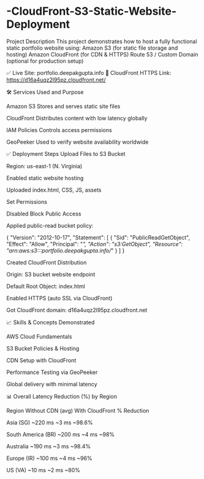 # -CloudFront-S3-Static-Website-Deployment

 Project Description
This project demonstrates how to host a fully functional static portfolio website using:
Amazon S3 (for static file storage and hosting)
Amazon CloudFront (for CDN & HTTPS)
Route 53 / Custom Domain (optional for production setup)


✅ Live Site: portfolio.deepakgupta.info
🔐 CloudFront HTTPS Link: https://d16a4uqz2l95pz.cloudfront.net/


🛠️ Services Used and 	Purpose

Amazon S3	Stores and serves static site files

CloudFront	Distributes content with low latency globally

IAM Policies	Controls access permissions

GeoPeeker	Used to verify website availability worldwide


✅ Deployment Steps
Upload Files to S3 Bucket

Region: us-east-1 (N. Virginia)

Enabled static website hosting

Uploaded index.html, CSS, JS, assets

Set Permissions

Disabled Block Public Access

Applied public-read bucket policy:


{
  "Version": "2012-10-17",
  "Statement": [
    {
      "Sid": "PublicReadGetObject",
      "Effect": "Allow",
      "Principal": "*",
      "Action": "s3:GetObject",
      "Resource": "arn:aws:s3:::portfolio.deepakgupta.info/*"
    }
  ]
}


Created CloudFront Distribution

Origin: S3 bucket website endpoint

Default Root Object: index.html

Enabled HTTPS (auto SSL via CloudFront)

Got CloudFront domain: d16a4uqz2l95pz.cloudfront.net



📈 Skills & Concepts Demonstrated 

AWS Cloud Fundamentals

S3 Bucket Policies & Hosting

CDN Setup with CloudFront

Performance Testing via GeoPeeker

Global delivery with minimal latency




📊 Overall Latency Reduction (%) by Region

Region	Without CDN (avg)	With CloudFront	% Reduction

Asia (SG)	~220 ms	~3 ms	~98.6%

South America (BR)	~200 ms	~4 ms	~98%

Australia	~190 ms	~3 ms	~98.4%

Europe (IR)	~100 ms	~4 ms	~96%

US (VA)	~10 ms	~2 ms	~80%

